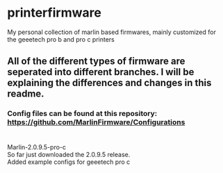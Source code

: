# printerfirmware
My personal collection of marlin based firmwares, mainly customized for the geeetech pro b and pro c printers

## All of the different types of firmware are seperated into different branches. I will be explaining the differences and changes in this readme.

### Config files can be found at this repository: https://github.com/MarlinFirmware/Configurations


#

Marlin-2.0.9.5-pro-c  
So far just downloaded the 2.0.9.5 release.  
Added example configs for geeetech pro c
